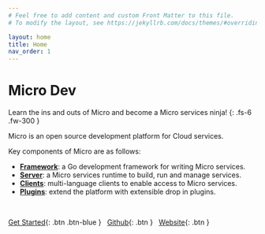 ```yaml
---
# Feel free to add content and custom Front Matter to this file.
# To modify the layout, see https://jekyllrb.com/docs/themes/#overriding-theme-defaults

layout: home
title: Home
nav_order: 1
---
```


# Micro Dev

Learn the ins and outs of Micro and become a Micro services ninja!
{: .fs-6 .fw-300 }

Micro is an open source development platform for Cloud services.

Key components of Micro are as follows:

* **[Framework](https://github.com/micro-go/micro)**: a Go development framework for writing Micro services.
* **[Server](https://github.com/micro/micro)**: a Micro services runtime to build, run and manage services.
* **[Clients](https://github.com/micro/clients)**: multi-language clients to enable access to Micro services.
* **[Plugins](https://github.com/micro/go-plugins)**: extend the platform with extensible drop in plugins.

<br />

[Get Started](/getting-started){: .btn .btn-blue } &nbsp;
[Github](https://github.com/micro){: .btn }  &nbsp;
[Website](https://micro.mu/){: .btn }
